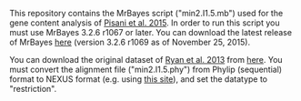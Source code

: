 This repository contains the MrBayes script ("min2.I1.5.mb") used for the gene content analysis of [Pisani et al. 2015](http://www.pnas.org/content/early/2015/11/24/1518127112.abstract).
In order to run this script you must use MrBayes 3.2.6 r1067 or later. You can download the latest release of MrBayes [here](http://mrbayes.sourceforge.net/download.php) (version 3.2.6 r1069 as of November 25, 2015).

You can download the original dataset of [Ryan et al. 2013](https://www.sciencemag.org/content/342/6164/1242592) from [here](http://research.nhgri.nih.gov/manuscripts/Baxevanis/science2013_supplement/). You must convert the alignment file ("min2.I1.5.phy") from Phylip (sequential) format to NEXUS format (e.g. using [this site](http://www.hiv.lanl.gov/content/sequence/FORMAT_CONVERSION/form.html)), and set the datatype to "restriction".

